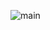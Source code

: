 

![main](https://user-images.githubusercontent.com/99325494/155204685-3784595d-9d23-423b-b3c1-5490535c8176.jpg)
